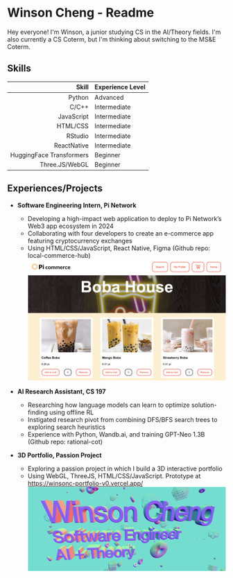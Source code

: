 # Winson Cheng - Readme

Hey everyone! I'm Winson, a junior studying CS in the AI/Theory fields. I'm also currently a CS Coterm, but I'm thinking about switching to the MS&E Coterm.

## Skills

| Skill | Experience Level |
|-----:|---------------|
|Python|Advanced|
|C/C++|Intermediate|
|JavaScript|Intermediate|
|HTML/CSS|Intermediate|
|RStudio|Intermediate|
|ReactNative|Intermediate|
|HuggingFace Transformers|Beginner|
|Three.JS/WebGL|Beginner|

## Experiences/Projects

* **Software Engineering Intern, Pi Network**
  * Developing a high-impact web application to deploy to Pi Network’s Web3 app ecosystem in 2024
  * Collaborating with four developers to create an e-commerce app featuring cryptocurrency exchanges
  * Using HTML/CSS/JavaScript, React Native, Figma (Github repo: local-commerce-hub)
  ![Screenshot of some of the front end I've built with React Native.](frontend.png)

* **AI Research Assistant, CS 197**
  * Researching how language models can learn to optimize solution-finding using offline RL
  * Instigated research pivot from combining DFS/BFS search trees to exploring search heuristics
  * Experience with Python, Wandb.ai, and training GPT-Neo 1.3B (Github repo: rational-cot)

* **3D Portfolio, Passion Project**
  * Exploring a passion project in which I build a 3D interactive portfolio
  * Using WebGL, ThreeJS, HTML/CSS/JavaScript. Prototype at https://winsonc-portfolio-v0.vercel.app/
  ![Screenshot of a portfolio prototype I've made.](3dsite.png)